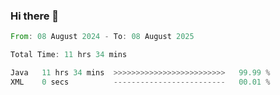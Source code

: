 ### Hi there 👋

<!--START_SECTION:waka-->

```rust
From: 08 August 2024 - To: 08 August 2025

Total Time: 11 hrs 34 mins

Java   11 hrs 34 mins  >>>>>>>>>>>>>>>>>>>>>>>>>   99.99 %
XML    0 secs          -------------------------   00.01 %
```

<!--END_SECTION:waka-->
